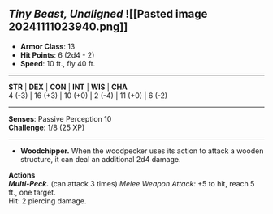 _Tiny Beast, Unaligned_
![[Pasted image 20241111023940.png]]
---

- **Armor Class**: 13
- **Hit Points**: 6 (2d4 - 2)
- **Speed**: 10 ft., fly 40 ft.

---

**STR** | **DEX** | **CON** | **INT** | **WIS** | **CHA**  
4 (-3) | 16 (+3) | 10 (+0) | 2 (-4) | 11 (+0) | 6 (-2)

---

**Senses**: Passive Perception 10  
**Challenge**: 1/8 (25 XP)

---

- **Woodchipper.** When the woodpecker uses its action to attack a wooden structure, it can deal an additional 2d4 damage.

**Actions**  
_**Multi-Peck.**_ (can attack 3 times) _Melee Weapon Attack:_ +5 to hit, reach 5 ft., one target.  
Hit: 2 piercing damage.